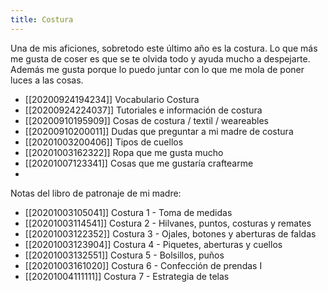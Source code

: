 ```yaml
---
title: Costura
---
```


Una de mis aficiones, sobretodo este último año es la costura. Lo que más me gusta de coser es que se te olvida todo y ayuda mucho a despejarte. Además me gusta porque lo puedo juntar con lo que me mola de poner luces a las cosas.

* [[20200924194234]] Vocabulario Costura
* [[20200924224037]] Tutoriales e información de costura
* [[20200910195909]] Cosas de costura / textil / weareables
* [[20200910200011]] Dudas que preguntar a mi madre de costura
* [[20201003200406]] Tipos de cuellos
* [[20201003162322]] Ropa que me gusta mucho
* [[20201007123341]] Cosas que me gustaría craftearme
* 


Notas del libro de patronaje de mi madre:
 * [[20201003105041]] Costura 1 - Toma de medidas
 * [[20201003114541]] Costura 2 - Hilvanes, puntos, costuras y remates
 * [[20201003122352]] Costura 3 - Ojales, botones y aberturas de faldas
 * [[20201003123904]] Costura 4 - Piquetes, aberturas y cuellos
 * [[20201003132551]] Costura 5 - Bolsillos, puños
 * [[20201003161020]] Costura 6 - Confección de prendas I
 * [[20201004111111]] Costura 7 - Estrategia de telas